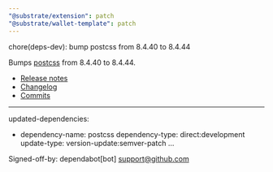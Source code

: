 ```yaml
---
"@substrate/extension": patch
"@substrate/wallet-template": patch
---
```


chore(deps-dev): bump postcss from 8.4.40 to 8.4.44

Bumps [postcss](https://github.com/postcss/postcss) from 8.4.40 to 8.4.44.
- [Release notes](https://github.com/postcss/postcss/releases)
- [Changelog](https://github.com/postcss/postcss/blob/main/CHANGELOG.md)
- [Commits](https://github.com/postcss/postcss/compare/8.4.40...8.4.44)

---
updated-dependencies:
- dependency-name: postcss
  dependency-type: direct:development
  update-type: version-update:semver-patch
...

Signed-off-by: dependabot[bot] <support@github.com>
